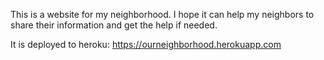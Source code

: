 This is a website for my neighborhood. I hope it can help my neighbors to share their information and get the help if needed. 

It is deployed to heroku:
https://ourneighborhood.herokuapp.com


